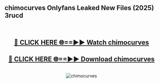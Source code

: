 <h2>chimocurves Onlyfans Leaked New Files (2025) 3rucd</h2>
<br>
<div align="center">
<h2><a href="https://mediafiles.top/chimocurves&ref=git" rel="nofollow">🔴 CLICK HERE 🌐==►► Watch chimocurves</a></h2>
<h2><a href="https://mediafiles.top/chimocurves&ref=git" rel="nofollow">🔴 CLICK HERE 🌐==►► Download chimocurves</a></h2>
<br>
<a href="https://mediafiles.top/chimocurves&ref=git" rel="nofollow" data-target="animated-image.originalLink"><img src="https://i.ibb.co.com/xMMVF88/686577567.gif" alt="chimocurves" style="max-width: 100%; display: inline-block;" data-target="animated-image.originalImage"></a>
</div>
<br>
<br>